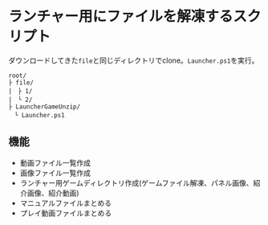 # ランチャー用にファイルを解凍するスクリプト
ダウンロードしてきた`file`と同じディレクトリでclone。`Launcher.ps1`を実行。

```
root/
├ file/
|　├ 1/
|　└ 2/
├ LauncherGameUnzip/
　└ Launcher.ps1
```

## 機能
- 動画ファイル一覧作成
- 画像ファイル一覧作成
- ランチャー用ゲームディレクトリ作成(ゲームファイル解凍、パネル画像、紹介画像、紹介動画)
- マニュアルファイルまとめる
- プレイ動画ファイルまとめる
